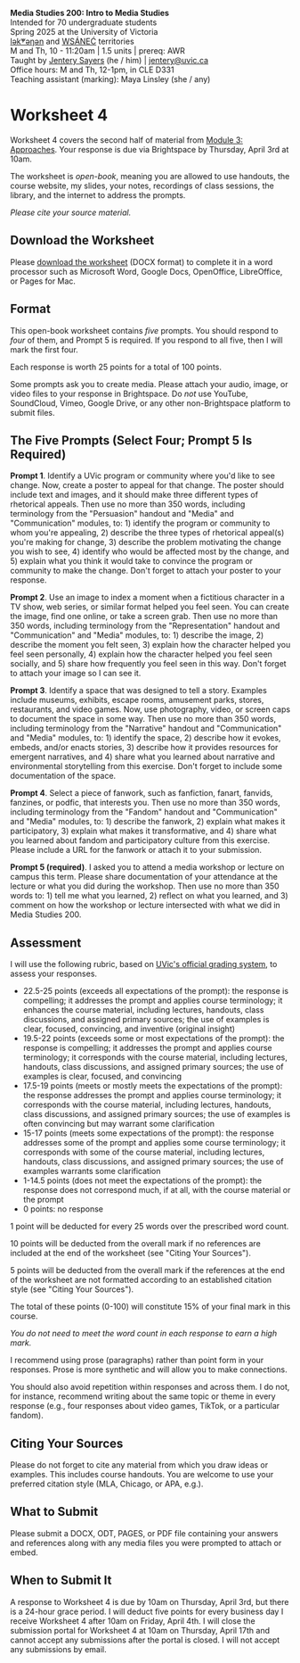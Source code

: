 **Media Studies 200: Intro to Media Studies**     
Intended for 70 undergraduate students     
Spring 2025 at the University of Victoria  
[lək̓ʷəŋən](https://www.songheesnation.ca/community/l-k-ng-n-traditional-territory) and [<u>W</u>SÁNEĆ](https://wsanec.com/) territories  
M and Th, 10 - 11:20am | 1.5 units | prereq: AWR   
Taught by [Jentery Sayers](https://jntry.work/) (he / him) | [jentery@uvic.ca](mailto:jentery@uvic.ca)    
Office hours: M and Th, 12-1pm, in CLE D331    
Teaching assistant (marking): Maya Linsley (she / any)

# Worksheet 4

Worksheet 4 covers the second half of material from [Module 3: Approaches](https://jentery.github.io/mdia200v4/#module-3-approaches). Your response is due via Brightspace by Thursday, April 3rd at 10am.

The worksheet is *open-book*, meaning you are allowed to use handouts, the course website, my slides, your notes, recordings of class sessions, the library, and the internet to address the prompts.

*Please cite your source material.*

## Download the Worksheet 

Please [download the worksheet](mdia200v4Worksheet4.docx) (DOCX format) to complete it in a word processor such as Microsoft Word, Google Docs, OpenOffice, LibreOffice, or Pages for Mac.  

## Format

This open-book worksheet contains *five* prompts. You should respond to *four* of them, and Prompt 5 is required. If you respond to all five, then I will mark the first four. 

Each response is worth 25 points for a total of 100 points. 

Some prompts ask you to create media. Please attach your audio, image, or video files to your response in Brightspace. Do *not* use YouTube, SoundCloud, Vimeo, Google Drive, or any other non-Brightspace platform to submit files. 

## The Five Prompts (Select Four; Prompt 5 Is Required)

**Prompt 1**. Identify a UVic program or community where you'd like to see change. Now, create a poster to appeal for that change. The poster should include text and images, and it should make three different types of rhetorical appeals. Then use no more than 350 words, including terminology from the "Persuasion" handout and "Media" and "Communication" modules, to: 1) identify the program or community to whom you're appealing, 2) describe the three types of rhetorical appeal(s) you're making for change, 3) describe the problem motivating the change you wish to see, 4) identify who would be affected most by the change, and 5) explain what you think it would take to convince the program or community to make the change. Don't forget to attach your poster to your response.

**Prompt 2**. Use an image to index a moment when a fictitious character in a TV show, web series, or similar format helped you feel seen. You can create the image, find one online, or take a screen grab. Then use no more than 350 words, including terminology from the "Representation" handout and "Communication" and "Media" modules, to: 1) describe the image, 2) describe the moment you felt seen, 3) explain how the character helped you feel seen personally, 4) explain how the character helped you feel seen socially, and 5) share how frequently you feel seen in this way. Don't forget to attach your image so I can see it.

**Prompt 3**. Identify a space that was designed to tell a story. Examples include museums, exhibits, escape rooms, amusement parks, stores, restaurants, and video games. Now, use photography, video, or screen caps to document the space in some way. Then use no more than 350 words, including terminology from the "Narrative" handout and "Communication" and "Media" modules, to: 1) identify the space, 2) describe how it evokes, embeds, and/or enacts stories, 3) describe how it provides resources for emergent narratives, and 4) share what you learned about narrative and environmental storytelling from this exercise. Don't forget to include some documentation of the space. 

**Prompt 4**. Select a piece of fanwork, such as fanfiction, fanart, fanvids, fanzines, or podfic, that interests you. Then use no more than 350 words, including terminology from the "Fandom" handout and "Communication" and "Media" modules, to: 1) describe the fanwork, 2) explain what makes it participatory, 3) explain what makes it transformative, and 4) share what you learned about fandom and participatory culture from this exercise. Please include a URL for the fanwork or attach it to your submission.

**Prompt 5 (required)**. I asked you to attend a media workshop or lecture on campus this term. Please share documentation of your attendance at the lecture or what you did during the workshop. Then use no more than 350 words to: 1) tell me what you learned, 2) reflect on what you learned, and 3) comment on how the workshop or lecture intersected with what we did in Media Studies 200. 

## Assessment 

I will use the following rubric, based on [UVic's official grading system](https://www.uvic.ca/calendar/undergrad/index.php#/policy/S1AAgoGuV?bc=true&bcCurrent=14%20-%20Grading&bcGroup=Undergraduate%20Academic%20Regulations&bcItemType=policies), to assess your responses. 

* 22.5-25 points (exceeds all expectations of the prompt): the response is compelling; it addresses the prompt and applies course terminology; it enhances the course material, including lectures, handouts, class discussions, and assigned primary sources; the use of examples is clear, focused, convincing, and inventive (original insight)
* 19.5-22 points (exceeds some or most expectations of the prompt): the response is compelling; it addresses the prompt and applies course terminology; it corresponds with the course material, including lectures, handouts, class discussions, and assigned primary sources; the use of examples is clear, focused, and convincing 
* 17.5-19 points (meets or mostly meets the expectations of the prompt): the response addresses the prompt and applies course terminology; it corresponds with the course material, including lectures, handouts, class discussions, and assigned primary sources; the use of examples is often convincing but may warrant some clarification
* 15-17 points (meets some expectations of the prompt): the response addresses some of the prompt and applies some course terminology; it corresponds with some of the course material, including lectures, handouts, class discussions, and assigned primary sources; the use of examples warrants some clarification
* 1-14.5 points (does not meet the expectations of the prompt): the response does not correspond much, if at all, with the course material or the prompt
* 0 points: no response  

1 point will be deducted for every 25 words over the prescribed word count. 

10 points will be deducted from the overall mark if no references are included at the end of the worksheet (see "Citing Your Sources").

5 points will be deducted from the overall mark if the references at the end of the worksheet are not formatted according to an established citation style (see "Citing Your Sources").

The total of these points (0-100) will constitute 15% of your final mark in this course. 

*You do not need to meet the word count in each response to earn a high mark.* 

I recommend using prose (paragraphs) rather than point form in your responses. Prose is more synthetic and will allow you to make connections.

You should also avoid repetition within responses and across them. I do not, for instance, recommend writing about the same topic or theme in every response (e.g., four responses about video games, TikTok, or a particular fandom).

## Citing Your Sources 

Please do not forget to cite any material from which you draw ideas or examples. This includes course handouts. You are welcome to use your preferred citation style (MLA, Chicago, or APA, e.g.).  

## What to Submit 

Please submit a DOCX, ODT, PAGES, or PDF file containing your answers and references along with any media files you were prompted to attach or embed. 

## When to Submit It

A response to Worksheet 4 is due by 10am on Thursday, April 3rd, but there is a 24-hour grace period. I will deduct five points for every business day I receive Worksheet 4 after 10am on Friday, April 4th. I will close the submission portal for Worksheet 4 at 10am on Thursday, April 17th and cannot accept any submissions after the portal is closed. I will not accept any submissions by email.
